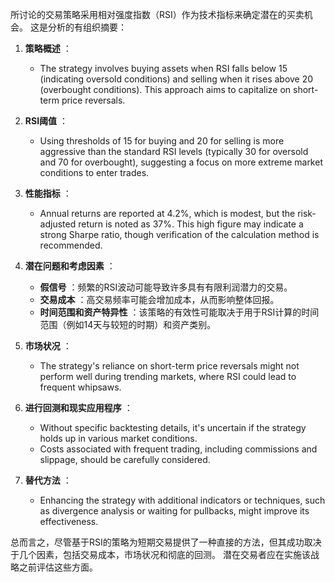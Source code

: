 所讨论的交易策略采用相对强度指数（RSI）作为技术指标来确定潜在的买卖机会。 这是分析的有组织摘要：

1. **策略概述** ：
   - The strategy involves buying assets when RSI falls below 15 (indicating oversold conditions) and selling when it rises above 20 (overbought conditions). This approach aims to capitalize on short-term price reversals.

2. **RSI阈值** ：
   - Using thresholds of 15 for buying and 20 for selling is more aggressive than the standard RSI levels (typically 30 for oversold and 70 for overbought), suggesting a focus on more extreme market conditions to enter trades.

3. **性能指标** ：
   - Annual returns are reported at 4.2%, which is modest, but the risk-adjusted return is noted as 37%. This high figure may indicate a strong Sharpe ratio, though verification of the calculation method is recommended.

4. **潜在问题和考虑因素** ：
   - **假信号** ：频繁的RSI波动可能导致许多具有有限利润潜力的交易。
   - **交易成本** ：高交易频率可能会增加成本，从而影响整体回报。
   - **时间范围和资产特异性** ：该策略的有效性可能取决于用于RSI计算的时间范围（例如14天与较短的时期）和资产类别。

5. **市场状况** ：
   - The strategy's reliance on short-term price reversals might not perform well during trending markets, where RSI could lead to frequent whipsaws.

6. **进行回测和现实应用程序** ：
   - Without specific backtesting details, it's uncertain if the strategy holds up in various market conditions.
   - Costs associated with frequent trading, including commissions and slippage, should be carefully considered.

7. **替代方法** ：
   - Enhancing the strategy with additional indicators or techniques, such as divergence analysis or waiting for pullbacks, might improve its effectiveness.

总而言之，尽管基于RSI的策略为短期交易提供了一种直接的方法，但其成功取决于几个因素，包括交易成本，市场状况和彻底的回测。 潜在交易者应在实施该战略之前评估这些方面。